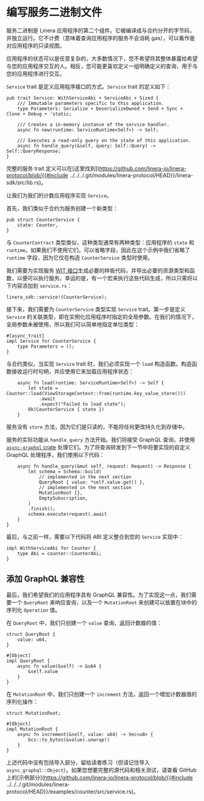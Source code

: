 # 编写服务二进制文件

服务二进制是 Linera 应用程序的第二个组件。它被编译成与合约分开的字节码，并独立运行。它不计费（意味着查询应用程序的服务不会消耗 gas），可以看作是对应用程序的只读视图。

应用程序的状态可以是任意复杂的，大多数情况下，您不希望将其整体暴露给希望与您的应用程序交互的人。相反，您可能更喜欢定义一组明确定义的查询，用于与您的应用程序进行交互。

`Service` trait 是定义应用程序接口的方式。`Service` trait 的定义如下：

```rust,ignore
pub trait Service: WithServiceAbi + ServiceAbi + Sized {
    /// Immutable parameters specific to this application.
    type Parameters: Serialize + DeserializeOwned + Send + Sync + Clone + Debug + 'static;

    /// Creates a in-memory instance of the service handler.
    async fn new(runtime: ServiceRuntime<Self>) -> Self;

    /// Executes a read-only query on the state of this application.
    async fn handle_query(&self, query: Self::Query) -> Self::QueryResponse;
}
```

完整的服务 trait 定义可以在[这里找到](https://github.com/linera-io/linera-protocol/blob/{{#include ../../../.git/modules/linera-protocol/HEAD}}/linera-sdk/src/lib.rs)。

让我们为我们的计数应用程序实现 `Service`。

首先，我们类似于合约为服务创建一个新类型：

```rust,ignore
pub struct CounterService {
    state: Counter,
}
```

与 `CounterContract` 类型类似，这种类型通常有两种类型：应用程序的 `state` 和 `runtime`。如果我们不使用它们，可以省略字段，因此在这个示例中我们省略了 `runtime` 字段，因为它仅在构造 `CounterService` 类型时使用。

我们需要为实现服务 [WIT 接口](https://component-model.bytecodealliance.org/design/wit.html)生成必要的样板代码，并导出必要的资源类型和函数，以便可以执行服务。幸运的是，有一个宏来执行这些代码生成，所以只需将以下内容添加到 `service.rs`：

```rust,ignore
linera_sdk::service!(CounterService);
```

接下来，我们需要为 `CounterService` 类型实现 `Service` trait。第一步是定义 `Service` 的关联类型，即在实例化应用程序时指定的全局参数。在我们的情况下，全局参数未被使用，所以我们可以简单地指定单位类型：

```rust,ignore
#[async_trait]
impl Service for CounterService {
    type Parameters = ();
}
```

与合约类似，当实现 `Service` trait 时，我们必须实现一个 `load` 构造函数。构造函数接收运行时句柄，并应使用它来加载应用程序状态：

```rust,ignore
    async fn load(runtime: ServiceRuntime<Self>) -> Self {
        let state = Counter::load(ViewStorageContext::from(runtime.key_value_store()))
            .await
            .expect("Failed to load state");
        Ok(CounterService { state })
    }
```

服务没有 `store` 方法，因为它们是只读的，不能将任何更改持久化到存储中。

服务的实际功能从 `handle_query` 方法开始。我们将接受 GraphQL 查询，并使用 [`async-graphql` crate](https://github.com/async-graphql/async-graphql) 处理它们。为了将查询转发到下一节中将要实现的自定义 GraphQL 处理程序，我们使用以下代码：

```rust,ignore
    async fn handle_query(&mut self, request: Request) -> Response {
        let schema = Schema::build(
            // implemented in the next section
            QueryRoot { value: *self.value.get() },
            // implemented in the next section
            MutationRoot {},
            EmptySubscription,
        )
        .finish();
        schema.execute(request).await
    }
}
```

最后，与之前一样，需要以下代码将 ABI 定义整合到您的 `Service` 实现中：

```rust,ignore
impl WithServiceAbi for Counter {
    type Abi = counter::CounterAbi;
}
```

## 添加 GraphQL 兼容性

最后，我们希望我们的应用程序具有 GraphQL 兼容性。为了实现这一点，我们需要一个 `QueryRoot` 来响应查询，以及一个 `MutationRoot` 来创建可以放置在块中的序列化 `Operation` 值。

在 `QueryRoot` 中，我们只创建一个 `value` 查询，返回计数器的值：

```rust,ignore
struct QueryRoot {
    value: u64,
}

#[Object]
impl QueryRoot {
    async fn value(&self) -> &u64 {
        &self.value
    }
}
```

在 `MutationRoot` 中，我们只创建一个 `increment` 方法，返回一个增加计数器值的序列化操作：

```rust,ignore
struct MutationRoot;

#[Object]
impl MutationRoot {
    async fn increment(&self, value: u64) -> Vec<u8> {
        bcs::to_bytes(&value).unwrap()
    }
}
```

上述代码中没有包括导入部分，留给读者练习（但请记住导入 `async_graphql::Object`）。如果您想要完整的源代码和相关测试，请查看 GitHub 上的[示例部分](https://github.com/linera-io/linera-protocol/blob/{{#include ../../../.git/modules/linera-protocol/HEAD}}/examples/counter/src/service.rs)。